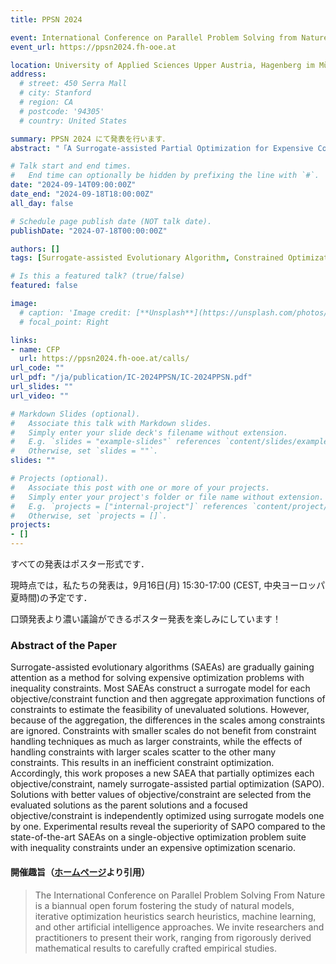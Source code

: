 ```yaml
---
title: PPSN 2024

event: International Conference on Parallel Problem Solving from Nature 2024 (PPSN 2024)
event_url: https://ppsn2024.fh-ooe.at

location: University of Applied Sciences Upper Austria, Hagenberg im Mühlkreis, Austria
address:
  # street: 450 Serra Mall
  # city: Stanford
  # region: CA
  # postcode: '94305'
  # country: United States

summary: PPSN 2024 にて発表を行います．
abstract: "「A Surrogate-assisted Partial Optimization for Expensive Constrained Optimization Problems」というタイトルで，PPSN 2024 にてポスター発表を行います．会場は University of Applied Sciences Upper Austria です．"

# Talk start and end times.
#   End time can optionally be hidden by prefixing the line with `#`.
date: "2024-09-14T09:00:00Z"
date_end: "2024-09-18T18:00:00Z"
all_day: false

# Schedule page publish date (NOT talk date).
publishDate: "2024-07-18T00:00:00Z"

authors: []
tags: [Surrogate-assisted Evolutionary Algorithm, Constrained Optimization Problem, Expensive Optimization Problem, Radial Basis Function Network, Differential Evolution]

# Is this a featured talk? (true/false)
featured: false

image:
  # caption: 'Image credit: [**Unsplash**](https://unsplash.com/photos/bzdhc5b3Bxs)'
  # focal_point: Right

links:
- name: CFP
  url: https://ppsn2024.fh-ooe.at/calls/
url_code: ""
url_pdf: "/ja/publication/IC-2024PPSN/IC-2024PPSN.pdf"
url_slides: ""
url_video: ""

# Markdown Slides (optional).
#   Associate this talk with Markdown slides.
#   Simply enter your slide deck's filename without extension.
#   E.g. `slides = "example-slides"` references `content/slides/example-slides.md`.
#   Otherwise, set `slides = ""`.
slides: ""

# Projects (optional).
#   Associate this post with one or more of your projects.
#   Simply enter your project's folder or file name without extension.
#   E.g. `projects = ["internal-project"]` references `content/project/deep-learning/index.md`.
#   Otherwise, set `projects = []`.
projects:
- []
---
```


すべての発表はポスター形式です．

現時点では，私たちの発表は，9月16日(月) 15:30-17:00 (CEST, 中央ヨーロッパ夏時間)の予定です．

口頭発表より濃い議論ができるポスター発表を楽しみにしています！

### Abstract of the Paper

Surrogate-assisted evolutionary algorithms (SAEAs) are gradually gaining attention as a method for solving expensive optimization problems with inequality constraints. Most SAEAs construct a surrogate model for each objective/constraint function and then aggregate approximation functions of constraints to estimate the feasibility of unevaluated solutions. However, because of the aggregation, the differences in the scales among constraints are ignored. Constraints with smaller scales do not benefit from constraint handling techniques as much as larger constraints, while the effects of handling constraints with larger scales scatter to the other many constraints. This results in an inefficient constraint optimization. Accordingly, this work proposes a new SAEA that partially optimizes each objective/constraint, namely surrogate-assisted partial optimization (SAPO). Solutions with better values of objective/constraint are selected from the evaluated solutions as the parent solutions and a focused objective/constraint is independently optimized using surrogate models one by one. Experimental results reveal the superiority of SAPO compared to the state-of-the-art SAEAs on a single-objective optimization problem suite with inequality constraints under an expensive optimization scenario.


#### 開催趣旨（[ホームページ](https://ppsn2024.fh-ooe.at)より引用）

> The International Conference on Parallel Problem Solving From Nature is a biannual open forum fostering the study of natural models, iterative optimization heuristics search heuristics, machine learning, and other artificial intelligence approaches. We invite researchers and practitioners to present their work, ranging from rigorously derived mathematical results to carefully crafted empirical studies.